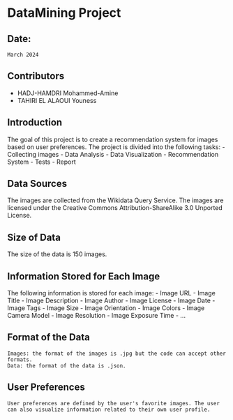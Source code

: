 # DataMining Project

## Date: 

    March 2024

## Contributors

-   HADJ-HAMDRI Mohammed-Amine
-   TAHIRI EL ALAOUI Youness

## Introduction

The goal of this project is to create a recommendation system for images based on user preferences. The project is divided into the following tasks:
    - Collecting images
    - Data Analysis
    - Data Visualization
    - Recommendation System
    - Tests
    - Report
  
## Data Sources

The images are collected from the Wikidata Query Service. The images are licensed under the Creative Commons Attribution-ShareAlike 3.0 Unported License. 

## Size of Data

The size of the data is 150 images. 

## Information Stored for Each Image

The following information is stored for each image:
    - Image URL
    - Image Title
    - Image Description
    - Image Author
    - Image License
    - Image Date
    - Image Tags
    - Image Size
    - Image Orientation
    - Image Colors
    - Image Camera Model
    - Image Resolution
    - Image Exposure Time
    - ...
  
## Format of the Data

    Images: the format of the images is .jpg but the code can accept other formats.
    Data: the format of the data is .json.

## User Preferences

    User preferences are defined by the user's favorite images. The user can also visualize information related to their own user profile.






